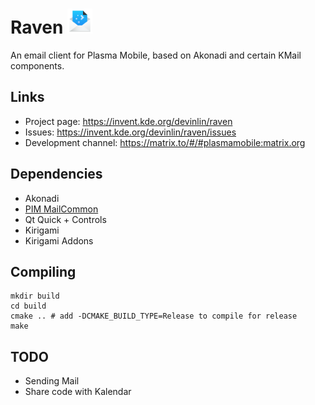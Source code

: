 <!--
- SPDX-FileCopyrightText: None
- SPDX-License-Identifier: CC0-1.0
-->

# Raven <img src="raven.svg" width="40" />

An email client for Plasma Mobile, based on Akonadi and certain KMail components.

## Links
* Project page: https://invent.kde.org/devinlin/raven
* Issues: https://invent.kde.org/devinlin/raven/issues
* Development channel: https://matrix.to/#/#plasmamobile:matrix.org

## Dependencies
* Akonadi
* [PIM MailCommon](https://invent.kde.org/pim/mailcommon)
* Qt Quick + Controls
* Kirigami
* Kirigami Addons

## Compiling

```
mkdir build
cd build
cmake .. # add -DCMAKE_BUILD_TYPE=Release to compile for release
make
```

## TODO
* Sending Mail
* Share code with Kalendar

